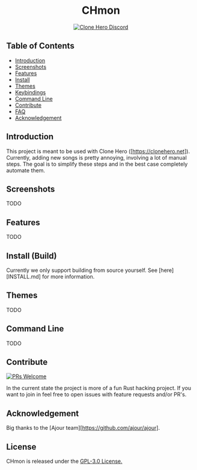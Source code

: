 <!-- markdownlint-disable MD004 MD033 MD034 -->

<div align="center">
  
# CHmon

[![Clone Hero Discord](https://img.shields.io/discord/757155234500968459?label=Discord%20Chat&labelColor=3C424A&logo=discord&logoColor=ffffff&color=7389D8)](https://discord.gg/Hsn4Cgu)

</div>

## Table of Contents

- [Introduction](#introduction)
- [Screenshots](#screenshots)
- [Features](#features)
- [Install](#install)
- [Themes](#themes)
- [Keybindings](#keybindings)
- [Command Line](#command-line)
- [Contribute](#contribute)
- [FAQ](#faq)
- [Acknowledgement](#acknowledgement)

## Introduction

This project is meant to be used with Clone Hero ([https://clonehero.net]). Currently, adding new songs is pretty annoying, involving a lot of manual steps. The goal is to simplify these steps and in the best case completely automate them.

## Screenshots

TODO

## Features

TODO

## Install (Build)

Currently we only support building from source yourself. See [here][INSTALL.md] for more information.

## Themes

TODO

## Command Line

TODO

## Contribute

[![PRs Welcome](https://img.shields.io/badge/PRs-welcome-brightgreen.svg)](http://makeapullrequest.com)

In the current state the project is more of a fun Rust hacking project. If you want to join in feel free to open issues with feature requests and/or PR's.

## Acknowledgement

Big thanks to the [Ajour team][https://github.com/ajour/ajour]. 

## License

CHmon is released under the [GPL-3.0 License.](LICENSE)
